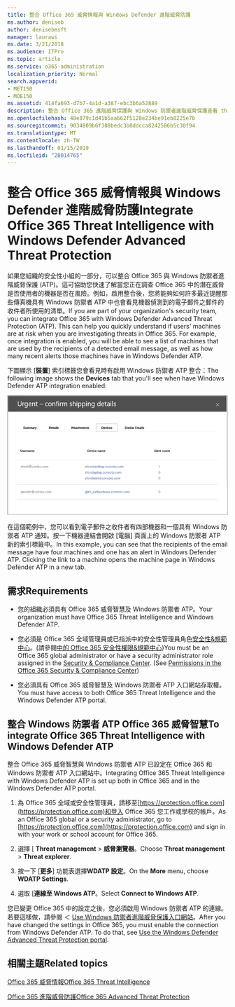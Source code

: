 ```yaml
---
title: 整合 Office 365 威脅情報與 Windows Defender 進階威脅防護
ms.author: deniseb
author: denisebmsft
manager: laurawi
ms.date: 3/21/2018
ms.audience: ITPro
ms.topic: article
ms.service: o365-administration
localization_priority: Normal
search.appverid:
- MET150
- MOE150
ms.assetid: 414fa693-d7b7-4a1d-a387-ebc3b6a52889
description: 整合 Office 365 進階威脅保護與 Windows 防禦者進階威脅保護查看 threat management 的詳細的資訊。
ms.openlocfilehash: 48e879c1d41b5aa662f5128e234be91eb8225e7b
ms.sourcegitcommit: 9034809b6f308bedc3b8ddcca8242586b5c30f94
ms.translationtype: MT
ms.contentlocale: zh-TW
ms.lasthandoff: 01/15/2019
ms.locfileid: "28014765"
---
```

# <a name="integrate-office-365-threat-intelligence-with-windows-defender-advanced-threat-protection"></a><span data-ttu-id="59b48-103">整合 Office 365 威脅情報與 Windows Defender 進階威脅防護</span><span class="sxs-lookup"><span data-stu-id="59b48-103">Integrate Office 365 Threat Intelligence with Windows Defender Advanced Threat Protection</span></span>

<span data-ttu-id="59b48-p101">如果您組織的安全性小組的一部分，可以整合 Office 365 與 Windows 防禦者進階威脅保護 (ATP)。這可協助您快速了解當您正在調查 Office 365 中的潛在威脅是否使用者的機器是否在風險。例如，啟用整合後，您將能夠如何許多最近提醒那些傳真機具有 Windows 防禦者 ATP 中也會看見機器偵測到的電子郵件之郵件的收件者所使用的清單。</span><span class="sxs-lookup"><span data-stu-id="59b48-p101">If you are part of your organization's security team, you can integrate Office 365 with Windows Defender Advanced Threat Protection (ATP). This can help you quickly understand if users' machines are at risk when you are investigating threats in Office 365. For example, once integration is enabled, you will be able to see a list of machines that are used by the recipients of a detected email message, as well as how many recent alerts those machines have in Windows Defender ATP.</span></span>
  
<span data-ttu-id="59b48-107">下圖顯示 [**裝置**] 索引標籤您會看見時有啟用 Windows 防禦者 ATP 整合：</span><span class="sxs-lookup"><span data-stu-id="59b48-107">The following image shows the **Devices** tab that you'll see when have Windows Defender ATP integration enabled:</span></span> 
  
![啟用 Windows 防禦者 ATP 時，您可以看到機器提醒的清單。](media/fec928ea-8f0c-44d7-80b9-a2e0a8cd4e89.PNG)
  
<span data-ttu-id="59b48-p102">在這個範例中，您可以看到電子郵件之收件者有四部機器和一個具有 Windows 防禦者 ATP 通知。按一下機器連結會開啟 [電腦] 頁面上的 Windows 防禦者 ATP 新的索引標籤中。</span><span class="sxs-lookup"><span data-stu-id="59b48-p102">In this example, you can see that the recipients of the email message have four machines and one has an alert in Windows Defender ATP. Clicking the link to a machine opens the machine page in Windows Defender ATP in a new tab.</span></span>
  
## <a name="requirements"></a><span data-ttu-id="59b48-111">需求</span><span class="sxs-lookup"><span data-stu-id="59b48-111">Requirements</span></span>

- <span data-ttu-id="59b48-112">您的組織必須具有 Office 365 威脅智慧及 Windows 防禦者 ATP。</span><span class="sxs-lookup"><span data-stu-id="59b48-112">Your organization must have Office 365 Threat Intelligence and Windows Defender ATP.</span></span>
    
- <span data-ttu-id="59b48-p103">您必須是 Office 365 全域管理員或已指派中的安全性管理員角色[安全性&amp;規範中心](https://protection.office.com)。(請參閱[中的 Office 365 安全性權限&amp;規範中心](permissions-in-the-security-and-compliance-center.md))</span><span class="sxs-lookup"><span data-stu-id="59b48-p103">You must be an Office 365 global administrator or have a security administrator role assigned in the [Security &amp; Compliance Center](https://protection.office.com). (See [Permissions in the Office 365 Security &amp; Compliance Center](permissions-in-the-security-and-compliance-center.md))</span></span>
    
- <span data-ttu-id="59b48-115">您必須具有 Office 365 威脅智慧及 Windows 防禦者 ATP 入口網站存取權。</span><span class="sxs-lookup"><span data-stu-id="59b48-115">You must have access to both Office 365 Threat Intelligence and the Windows Defender ATP portal.</span></span>
    
## <a name="to-integrate-office-365-threat-intelligence-with-windows-defender-atp"></a><span data-ttu-id="59b48-116">整合 Windows 防禦者 ATP Office 365 威脅智慧</span><span class="sxs-lookup"><span data-stu-id="59b48-116">To integrate Office 365 Threat Intelligence with Windows Defender ATP</span></span>

<span data-ttu-id="59b48-117">整合 Office 365 威脅智慧與 Windows 防禦者 ATP 已設定在 Office 365 和 Windows 防禦者 ATP 入口網站中。</span><span class="sxs-lookup"><span data-stu-id="59b48-117">Integrating Office 365 Threat Intelligence with Windows Defender ATP is set up both in Office 365 and in the Windows Defender ATP portal.</span></span>
  
1. <span data-ttu-id="59b48-118">為 Office 365 全域或安全性管理員，請移至[https://protection.office.com](https://protection.office.com)和登入 Office 365 您工作或學校的帳戶。</span><span class="sxs-lookup"><span data-stu-id="59b48-118">As an Office 365 global or a security administrator, go to [https://protection.office.com](https://protection.office.com) and sign in with your work or school account for Office 365.</span></span> 
    
2. <span data-ttu-id="59b48-119">選擇 [ **Threat management** \> **威脅瀏覽器**。</span><span class="sxs-lookup"><span data-stu-id="59b48-119">Choose **Threat management** \> **Threat explorer**.</span></span>
    
3. <span data-ttu-id="59b48-120">按一下 [**更多**] 功能表選擇**WDATP 設定**。</span><span class="sxs-lookup"><span data-stu-id="59b48-120">On the **More** menu, choose **WDATP Settings**.</span></span>
    
4. <span data-ttu-id="59b48-121">選取 [**連線至 Windows ATP**。</span><span class="sxs-lookup"><span data-stu-id="59b48-121">Select **Connect to Windows ATP**.</span></span>
    
<span data-ttu-id="59b48-p104">您已變更 Office 365 中的設定之後，您必須啟用 Windows 防禦者 ATP 的連線。若要這樣做，請參閱 ＜ [Use Windows 防禦者進階威脅保護入口網站](https://go.microsoft.com/fwlink/?linkid=859690)。</span><span class="sxs-lookup"><span data-stu-id="59b48-p104">After you have changed the settings in Office 365, you must enable the connection from Windows Defender ATP. To do that, see [Use the Windows Defender Advanced Threat Protection portal](https://go.microsoft.com/fwlink/?linkid=859690).</span></span>
  
## <a name="related-topics"></a><span data-ttu-id="59b48-124">相關主題</span><span class="sxs-lookup"><span data-stu-id="59b48-124">Related topics</span></span>

[<span data-ttu-id="59b48-125">Office 365 威脅情報</span><span class="sxs-lookup"><span data-stu-id="59b48-125">Office 365 Threat Intelligence</span></span>](office-365-ti.md)
  
[<span data-ttu-id="59b48-126">Office 365 進階威脅防護</span><span class="sxs-lookup"><span data-stu-id="59b48-126">Office 365 Advanced Threat Protection</span></span>](office-365-atp.md)
  

